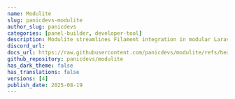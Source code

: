 ```yaml
---
name: Modulite
slug: panicdevs-modulite
author_slug: panicdevs
categories: [panel-builder, developer-tool]
description: Modulite streamlines Filament integration in modular Laravel by auto-discovering panels/components and accelerating boot with environment-aware, file-backed caching.
discord_url:
docs_url: https://raw.githubusercontent.com/panicdevs/modulite/refs/heads/production/README.md
github_repository: panicdevs/modulite
has_dark_theme: false
has_translations: false
versions: [4]
publish_date: 2025-08-19
---
```

